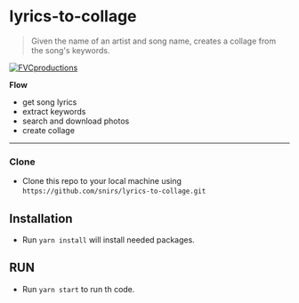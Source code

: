 
# lyrics-to-collage

> Given the name of an artist and song name, creates a collage from the song's keywords.

<a href="https://www.shareicon.net/data/256x256/2015/09/15/641196_music_512x512.png"><img src="https://www.shareicon.net/data/256x256/2015/09/15/641196_music_512x512.png" title="FVCproductions" alt="FVCproductions"></a>


**Flow**

- get song lyrics
- extract keywords
- search and download photos
- create collage

---

### Clone

- Clone this repo to your local machine using `https://github.com/snirs/lyrics-to-collage.git`

## Installation

- Run `yarn install` will install needed packages.

## RUN

- Run `yarn start` to run th code.

